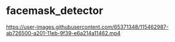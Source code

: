 # facemask_detector

https://user-images.githubusercontent.com/65371348/115462987-ab726500-a201-11eb-9f39-e6a214a11462.mp4



